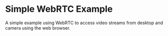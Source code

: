 # Simple WebRTC Example

A simple example using WebRTC to access video streams from desktop and camera using the web browser.